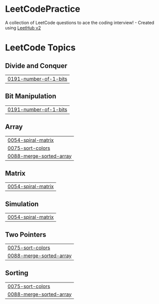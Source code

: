 # LeetCodePractice
A collection of LeetCode questions to ace the coding interview! - Created using [LeetHub v2](https://github.com/arunbhardwaj/LeetHub-2.0)

<!---LeetCode Topics Start-->
# LeetCode Topics
## Divide and Conquer
|  |
| ------- |
| [0191-number-of-1-bits](https://github.com/syedaaqib25/LeetCodePractice/tree/master/0191-number-of-1-bits) |
## Bit Manipulation
|  |
| ------- |
| [0191-number-of-1-bits](https://github.com/syedaaqib25/LeetCodePractice/tree/master/0191-number-of-1-bits) |
## Array
|  |
| ------- |
| [0054-spiral-matrix](https://github.com/syedaaqib25/LeetCodePractice/tree/master/0054-spiral-matrix) |
| [0075-sort-colors](https://github.com/syedaaqib25/LeetCodePractice/tree/master/0075-sort-colors) |
| [0088-merge-sorted-array](https://github.com/syedaaqib25/LeetCodePractice/tree/master/0088-merge-sorted-array) |
## Matrix
|  |
| ------- |
| [0054-spiral-matrix](https://github.com/syedaaqib25/LeetCodePractice/tree/master/0054-spiral-matrix) |
## Simulation
|  |
| ------- |
| [0054-spiral-matrix](https://github.com/syedaaqib25/LeetCodePractice/tree/master/0054-spiral-matrix) |
## Two Pointers
|  |
| ------- |
| [0075-sort-colors](https://github.com/syedaaqib25/LeetCodePractice/tree/master/0075-sort-colors) |
| [0088-merge-sorted-array](https://github.com/syedaaqib25/LeetCodePractice/tree/master/0088-merge-sorted-array) |
## Sorting
|  |
| ------- |
| [0075-sort-colors](https://github.com/syedaaqib25/LeetCodePractice/tree/master/0075-sort-colors) |
| [0088-merge-sorted-array](https://github.com/syedaaqib25/LeetCodePractice/tree/master/0088-merge-sorted-array) |
<!---LeetCode Topics End-->